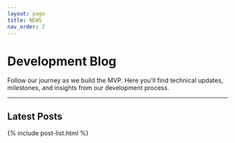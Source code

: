 ```yaml
---
layout: page
title: NEWS
nav_order: 2
---
```


# Development Blog

Follow our journey as we build the MVP. Here you'll find technical updates, milestones, and insights from our development process.

---

## Latest Posts

{% include post-list.html %}

